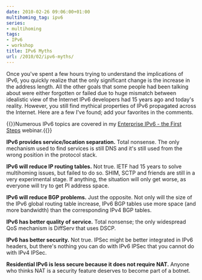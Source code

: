 ```yaml
---
date: 2010-02-26 09:06:00+01:00
multihoming_tag: ipv6
series:
- multihoming
tags:
- IPv6
- workshop
title: IPv6 Myths
url: /2010/02/ipv6-myths/
---
```

Once you've spent a few hours trying to understand the implications of IPv6, you quickly realize that the only significant change is the increase in the address length. All the other goals that some people had been talking about were either forgotten or failed due to huge mismatch between idealistic view of the Internet IPv6 developers had 15 years ago and today's reality. However, you still find mythical properties of IPv6 propagated across the Internet. Here are a few I've found; add your favorites in the comments.

{{<note info>}}Numerous IPv6 topics are covered in my [Enterprise IPv6 - the First Steps](https://www.ipspace.net/Enterprise_IPv6_-_the_First_Steps) webinar.{{</note>}}

**IPv6 provides service/location separation.** Total nonsense. The only mechanism used to find services is still DNS and it's still used from the wrong position in the protocol stack.
<!--more-->
**IPv6 will reduce IP routing tables.** Not true. IETF had 15 years to solve multihoming issues, but failed to do so. SHIM, SCTP and friends are still in a very experimental stage. If anything, the situation will only get worse, as everyone will try to get PI address space.

**IPv6 will reduce BGP problems.** Just the opposite. Not only will the size of the IPv6 global routing table increase, IPv6 BGP tables use more space (and more bandwidth) than the corresponding IPv4 BGP tables.

**IPv6 has better quality of service.** Total nonsense; the only widespread QoS mechanism is DiffServ that uses DSCP.

**IPv6 has better security.** Not true. IPSec might be better integrated in IPv6 headers, but there's nothing you can do with IPv6 IPSec that you cannot do with IPv4 IPSec.

**Residential IPv6 is less secure because it does not require NAT.** Anyone who thinks NAT is a security feature deserves to become part of a botnet.
